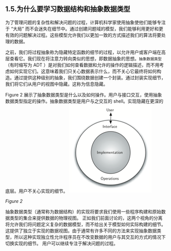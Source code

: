 ## 1.5.为什么要学习数据结构和抽象数据类型

为了管理问题的复杂性和解决问题的过程，计算机科学家使用抽象使他们能够专注于 “大局” 而不会迷失在细节中。通过创建问题域的模型，我们能够利用更好和更有效的问题解决过程。这些模型允许我们以更加一致的方式描述我们的算法将要处理的数据。

之前，我们将过程抽象称为隐藏特定函数的细节的过程，以允许用户或客户端在高层查看它。我们现在将注意力转向类似的思想，即数据抽象的思想。`抽象数据类型`（有时缩写为 ADT ）是对我们如何查看数据和允许的操作的逻辑描述，而不用考虑如何实现它们。这意味着我们只关心数据表示什么，而不关心它最终将如何构造。通过提供这种级别的抽象，我们围绕数据创建一个封装。通过封装实现细节，我们将它们从用户的视图中隐藏。这称为信息隐藏。

Figure 2 展示了抽象数据类型是什么以及如何操作。用户与接口交互，使用抽象数据类型指定的操作。抽象数据类型是用户与之交互的 shell。实现隐藏在更深的底层。用户不关心实现的细节。
![1.5.为什么要学习数据结构和抽象数据类型.figure2](assets/1.5.%E4%B8%BA%E4%BB%80%E4%B9%88%E8%A6%81%E5%AD%A6%E4%B9%A0%E6%95%B0%E6%8D%AE%E7%BB%93%E6%9E%84%E5%92%8C%E6%8A%BD%E8%B1%A1%E6%95%B0%E6%8D%AE%E7%B1%BB%E5%9E%8B.figure2.png)


*Figure 2*

抽象数据类型（通常称为数据结构）的实现将要求我们使用一些程序构建和原始数据类型的集合来提供数据的物理视图。 正如我们前面讨论的，这两个视角的分离将允许我们将问题定义复杂的数据模型，而不给出关于模型如何实际构建的细节。 这提供了独立于实现的数据视图。由于通常有许多不同的方法来实现抽象数据类型，所以这种实现独立性允许程序员在不改变数据的用户与其交互的方式的情况下切换实现的细节。 用户可以继续专注于解决问题的过程。

